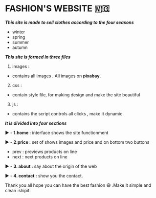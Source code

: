 # FASHION'S WEBSITE :madagascar:

***This site is made to sell clothes according to the four seasons***

- winter
- spring
- summer
- autumn

***This site is formed in three files***
1. images : 
* contains all images . All images on **pixabay**.
2. css :
* contain style file, for making design and make the site beautiful
3. js :
* contains the script controls all clicks , make it dynamic.

***It is divided into four sections***

:arrow_forward: - **1.home :** interface shows the site functionment

:arrow_forward: - **2.price :** set of shows images and price and on bottom 
two buttons
* prev : previews products on line
* next : next products on line

:arrow_forward: - **3. about :** say about the origin of the web

:arrow_forward: - **4. contact :** show you the contact.

Thank you all hope you can have the best fashion :smiley: .Make it simple and clean :shipit:
